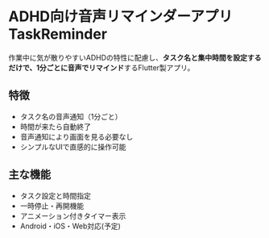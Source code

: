 # ADHD向け音声リマインダーアプリ TaskReminder

作業中に気が散りやすいADHDの特性に配慮し、**タスク名と集中時間を設定するだけで、1分ごとに音声でリマインド**するFlutter製アプリ。

## 特徴
- タスク名の音声通知（1分ごと）
- 時間が来たら自動終了
- 音声通知により画面を見る必要なし
- シンプルなUIで直感的に操作可能

## 主な機能
- タスク設定と時間指定
- 一時停止・再開機能
- アニメーション付きタイマー表示
- Android・iOS・Web対応(予定)
